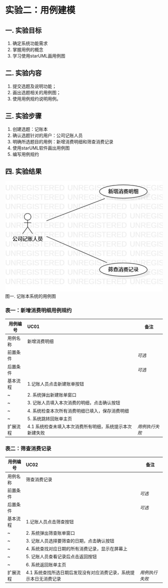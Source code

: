 # 实验二：用例建模

## 一. 实验目标
1. 确定系统功能需求  
2. 掌握用例的概念  
3. 学习使用starUML画用例图

## 二. 实验内容
1. 提交选题及说明功能；
2. 画出选题相关的用例图；
3. 使用用例规约说明用例。

## 三. 实验步骤
1. 创建选题：记账本
2. 确认选题针对的用户：公司记账人员
3. 明确所选题目的用例：新增消费明细和筛查消费记录
4. 使用starUML软件画出用例图
5. 编写用例规约

## 四. 实验结果

![记账本系统用例图](./lab2.jpg)  
图一. 记账本系统的用例图

### 表一：新增消费明细用例规约

用例编号  | UC01 | 备注  
-|:-|-  
用例名称  | 新增消费明细  |   
前置条件  |      | *可选*   
后置条件  |      | *可选*   
基本流程  | 1.记账人员点击新建账单按钮  |    
~| 2. 系统弹出新建账单窗口  |   
~| 3. 记账人员填入本次消费的明细，点击确认按钮  |   
~| 4. 系统检查本次所有消费明细已填入，保存消费明细  |   
~| 5. 系统跳转回账单主页  |  
扩展流程  | 4.1 系统检查未填入本次消费所有明细，系统提示本次新建失败 | *用例执行失败*     

### 表二：筛查消费记录

用例编号  | UC02 | 备注  
-|:-|-  
用例名称  | 筛查消费记录  |   
前置条件  |      | *可选*   
后置条件  |      | *可选*   
基本流程  | 1.记账人员点击筛查按钮  |    
~| 2. 系统弹出筛查账单窗口  |   
~| 3. 记账人员选择要筛查的日期，点击确认按钮  |   
~| 4. 系统查找对应日期的所有消费记录，显示在屏幕上  |   
~| 5. 记账人员查看记录后点击返回按钮  |
~| 6. 系统返回账单主页  |
扩展流程  | 4.1 系统查找所选日期后发现没有对应消费记录，系统提示本日无消费记录 | *用例执行失败* 
